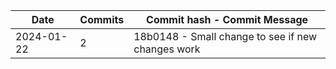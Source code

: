 | Date       | Commits | Commit hash - Commit Message |
| ----------- | ------- | --------------------------- |
| 2024-01-22 | 2 | 18b0148 - Small change to see if new changes work |
